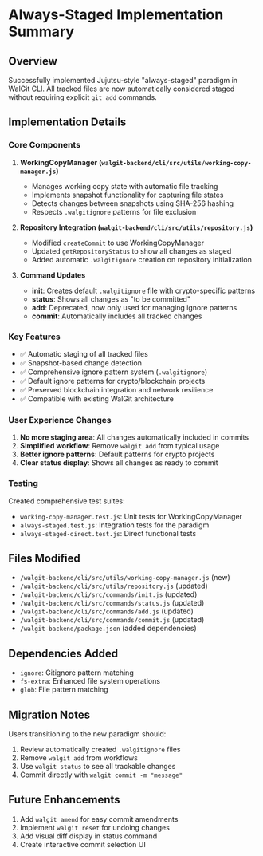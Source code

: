 # Always-Staged Implementation Summary

## Overview

Successfully implemented Jujutsu-style "always-staged" paradigm in WalGit CLI. All tracked files are now automatically considered staged without requiring explicit `git add` commands.

## Implementation Details

### Core Components

1. **WorkingCopyManager (`walgit-backend/cli/src/utils/working-copy-manager.js`)**
   - Manages working copy state with automatic file tracking
   - Implements snapshot functionality for capturing file states
   - Detects changes between snapshots using SHA-256 hashing
   - Respects `.walgitignore` patterns for file exclusion

2. **Repository Integration (`walgit-backend/cli/src/utils/repository.js`)**
   - Modified `createCommit` to use WorkingCopyManager
   - Updated `getRepositoryStatus` to show all changes as staged
   - Added automatic `.walgitignore` creation on repository initialization

3. **Command Updates**
   - **init**: Creates default `.walgitignore` file with crypto-specific patterns
   - **status**: Shows all changes as "to be committed"
   - **add**: Deprecated, now only used for managing ignore patterns
   - **commit**: Automatically includes all tracked changes

### Key Features

- ✅ Automatic staging of all tracked files
- ✅ Snapshot-based change detection
- ✅ Comprehensive ignore pattern system (`.walgitignore`)
- ✅ Default ignore patterns for crypto/blockchain projects
- ✅ Preserved blockchain integration and network resilience
- ✅ Compatible with existing WalGit architecture

### User Experience Changes

1. **No more staging area**: All changes automatically included in commits
2. **Simplified workflow**: Remove `walgit add` from typical usage
3. **Better ignore patterns**: Default patterns for crypto projects
4. **Clear status display**: Shows all changes as ready to commit

### Testing

Created comprehensive test suites:
- `working-copy-manager.test.js`: Unit tests for WorkingCopyManager
- `always-staged.test.js`: Integration tests for the paradigm
- `always-staged-direct.test.js`: Direct functional tests

## Files Modified

- `/walgit-backend/cli/src/utils/working-copy-manager.js` (new)
- `/walgit-backend/cli/src/utils/repository.js` (updated)
- `/walgit-backend/cli/src/commands/init.js` (updated)
- `/walgit-backend/cli/src/commands/status.js` (updated)
- `/walgit-backend/cli/src/commands/add.js` (updated)
- `/walgit-backend/cli/src/commands/commit.js` (updated)
- `/walgit-backend/package.json` (added dependencies)

## Dependencies Added

- `ignore`: Gitignore pattern matching
- `fs-extra`: Enhanced file system operations
- `glob`: File pattern matching

## Migration Notes

Users transitioning to the new paradigm should:
1. Review automatically created `.walgitignore` files
2. Remove `walgit add` from workflows
3. Use `walgit status` to see all trackable changes
4. Commit directly with `walgit commit -m "message"`

## Future Enhancements

1. Add `walgit amend` for easy commit amendments
2. Implement `walgit reset` for undoing changes
3. Add visual diff display in status command
4. Create interactive commit selection UI